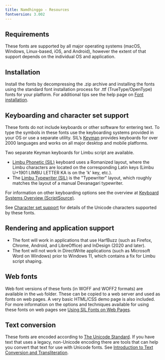 ```yaml
---
title: Namdhinggo - Resources
fontversion: 3.002
---
```


## Requirements

These fonts are supported by all major operating systems (macOS, Windows, Linux-based, iOS, and Android), however the extent of that support depends on the individual OS and application.

## Installation

Install the fonts by decompressing the .zip archive and installing the fonts using the standard font installation process for .ttf (TrueType/OpenType) fonts for your platform. For additional tips see the help page on [Font installation](https://software.sil.org/fonts/installation).

## Keyboarding and character set support

These fonts do not include keyboards or other software for entering text. To type the symbols in these fonts use the keyboarding systems provided in your OS or use a separate utility. SIL’s [Keyman](https://keyman.com/) provides keyboards for over 2000 languages and works on all major desktop and mobile platforms.

Two separate Keyman keyboards for Limbu script are available.

- [Limbu Phonetic (SIL)](]https://keyman.com/keyboards/sil_limbu_phonetic) keyboard uses a Romanized layout, where the Limbu characters are located on the corresponding Latin keys (Limbu U+1901 LIMBU LETTER KA is on the 'k' key, etc.).
- The [Limbu Typewriter (SIL)](https://keyman.com/keyboards/sil_limbu_typewriter) is the "Typewriter" layout, which roughly matches the layout of a manual Devanagari typewriter.

For information on other keyboarding options see the overview at [Keyboard Systems Overview (ScriptSource)](https://scriptsource.org/entry/ytr8g8n6sw).

See [Character set support](charset.md) for details of the Unicode characters supported by these fonts.

## Rendering and application support

- The font will work in applications that use HarfBuzz (such as Firefox, Chrome, Android, and LibreOffice) and InDesign (2020 and later).
- The font will not work in DirectWrite applications (such as Microsoft Word on Windows) prior to Windows 11, which contains a fix for Limbu script shaping.

## Web fonts

Web font versions of these fonts (in WOFF and WOFF2 formats) are available in the `web` folder. These can be copied to a web server and used as fonts on web pages. A very basic HTML/CSS demo page is also included. For more information on the options and techniques available for using these fonts on web pages see [Using SIL Fonts on Web Pages](http://software.sil.org/fonts/webfonts).

## Text conversion

These fonts are encoded according to [The Unicode Standard](http://unicode.org). If you have text that uses a legacy, non-Unicode encoding there are tools that can help you convert that text for use with Unicode fonts. See [Introduction to Text Conversion and Transliteration](https://scriptsource.org/entry/xlzd6n5aqt).
